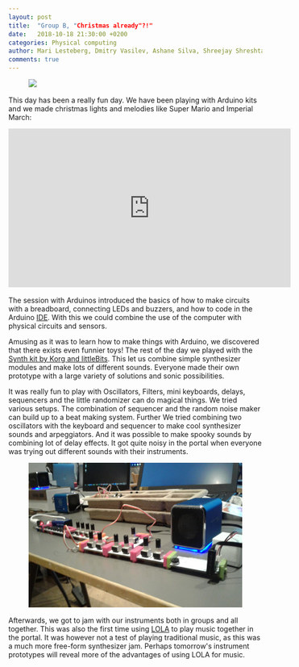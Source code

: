 ```yaml
---
layout: post
title:  "Group B, "Christmas already"?!"
date:   2018-10-18 21:30:00 +0200
categories: Physical computing
author: Mari Lesteberg, Dmitry Vasilev, Ashane Silva, Shreejay Shreshta & Eigil Aandahl
comments: true
---
```


<figure>
<img src="https://media.giphy.com/media/26u9ZrUgD6TXA54oVV/giphy.gif"> </img>
</figure>

This day has been a really fun day. We have been playing with Arduino kits and we made christmas lights and melodies like Super Mario and Imperial March:

<iframe width="560" height="315" src="https://www.youtube.com/embed/PqXch8Bn2Ek" frameborder="0" allow="autoplay; encrypted-media" allowfullscreen></iframe>

The session with Arduinos introduced the basics of how to make circuits with a breadboard, connecting LEDs and buzzers, and how to code in the Arduino [IDE](https://en.wikipedia.org/wiki/Integrated_development_environment). With this we could combine the use of the computer with physical circuits and sensors.

Amusing as it was to learn how to make things with Arduino, we discovered that there exists even funnier toys! The rest of the day we played with the [Synth kit by Korg and littleBits](https://shop.littlebits.com/products/synth-kit).
This let us combine simple synthesizer modules and make lots of different sounds. Everyone made their own prototype with a large variety of solutions and sonic possibilities. 

It was really fun to play with Oscillators, Filters, mini keyboards, delays, sequencers and the little randomizer can do magical things. We tried various setups.  The combination of sequencer and the random noise maker can build up to a beat making system. Further We tried combining two oscillators with the keyboard and sequencer to make cool synthesizer sounds and arpeggiators. And it was possible to make spooky sounds by combining lot of delay effects.  It got quite noisy in the portal when everyone was trying out different sounds with their instruments.

<figure>
<img src="https://github.com/MCT-master/mct-master.github.io/blob/master/assets/img/Little%20bits.jpg"> </img>
</figure>

Afterwards, we got to jam with our instruments both in groups and all together. This was also the first time using [LOLA](https://lola.conts.it/) to play music together in the portal. It was however not a test of playing traditional music, as this was a much more free-form synthesizer jam. Perhaps tomorrow's instrument prototypes will reveal more of the advantages of using LOLA for music.
